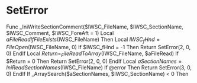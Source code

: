 # SetError
Func _IniWriteSectionComment($IWSC_FileName, $IWSC_SectionName, $IWSC_Comment, $IWSC_ForeAft = 1)  Local $aFileRead  If FileExists($IWSC_FileName) Then   Local $IWSC_fHnd = FileOpen($IWSC_FileName, 0)   If $IWSC_fHnd = -1 Then    Return SetError(2, 0, 0)   EndIf   Local $Return = _FileReadToArray($IWSC_FileName, $aFileRead)   If $Return = 0 Then    Return SetError(2, 0, 0)   EndIf   Local $aSectionNames = IniReadSectionNames($IWSC_FileName)   If @error Then    Return SetError(3, 0, 0)   EndIf   If _ArraySearch($aSectionNames, $IWSC_SectionName) &lt; 0 Then
